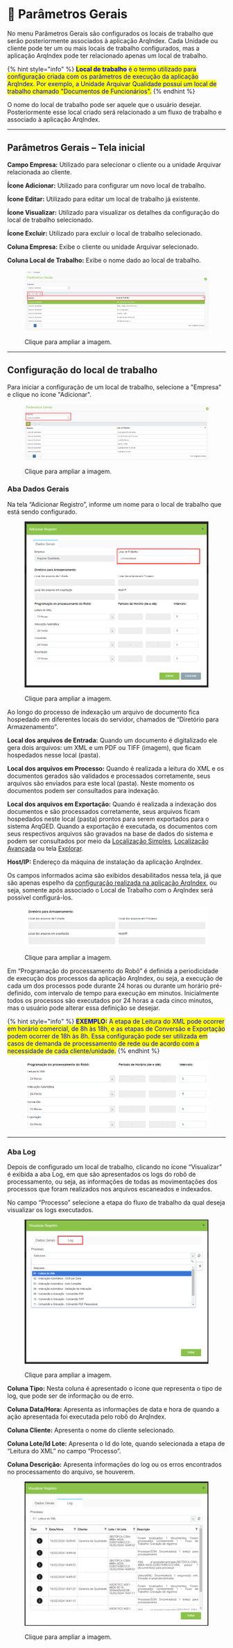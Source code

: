 # 🔹 Parâmetros Gerais

No menu Parâmetros Gerais são configurados os locais de trabalho que serão posteriormente associados à aplicação ArqIndex. Cada Unidade ou cliente pode ter um ou mais locais de trabalho configurados, mas a aplicação ArqIndex pode ter relacionado apenas um local de trabalho.

{% hint style="info" %}
<mark style="color:blue;">**Local de trabalho**</mark> <mark style="color:blue;"></mark><mark style="color:blue;">é o termo utilizado para configuração criada com os parâmetros de execução da aplicação ArqIndex. Por exemplo, a Unidade Arquivar Qualidade possui um local de trabalho chamado "Documentos de Funcionários".</mark>
{% endhint %}

O nome do local de trabalho pode ser aquele que o usuário desejar. Posteriormente esse local criado será relacionado a um fluxo de trabalho e associado à aplicação ArqIndex.

***

## Parâmetros Gerais – Tela inicial <a href="#parametros-gerais-tela-inicial" id="parametros-gerais-tela-inicial"></a>

**Campo Empresa:** Utilizado para selecionar o cliente ou a unidade Arquivar relacionada ao cliente.

**Ícone Adicionar:** Utilizado para configurar um novo local de trabalho.

**Ícone Editar:** Utilizado para editar um local de trabalho já existente.

**Ícone Visualizar:** Utilizado para visualizar os detalhes da configuração do local de trabalho selecionado.

**Ícone Excluir:** Utilizado para excluir o local de trabalho selecionado.

**Coluna Empresa:** Exibe o cliente ou unidade Arquivar selecionado.

**Coluna Local de Trabalho:** Exibe o nome dado ao local de trabalho.

<figure><img src="../../.gitbook/assets/conf01.png" alt=""><figcaption><p>Clique para ampliar a imagem.</p></figcaption></figure>

***

## Configuração do local de trabalho <a href="#configuracao-do-local-de-trabalho" id="configuracao-do-local-de-trabalho"></a>

Para iniciar a configuração de um local de trabalho, selecione a "Empresa" e clique no ícone "Adicionar".

<figure><img src="../../.gitbook/assets/conf27.png" alt=""><figcaption><p>Clique para ampliar a imagem.</p></figcaption></figure>

### Aba Dados Gerais <a href="#aba-dados-gerais" id="aba-dados-gerais"></a>

Na tela “Adicionar Registro”, informe um nome para o local de trabalho que está sendo configurado.

<figure><img src="../../.gitbook/assets/conf02.png" alt=""><figcaption><p>Clique para ampliar a imagem.</p></figcaption></figure>

Ao longo do processo de indexação um arquivo de documento fica hospedado em diferentes locais do servidor, chamados de “Diretório para Armazenamento”.

**Local dos arquivos de Entrada:** Quando um documento é digitalizado ele gera dois arquivos: um XML e um PDF ou TIFF (imagem), que ficam hospedados nesse local (pasta).

**Local dos arquivos em Processo:** Quando é realizada a leitura do XML e os documentos gerados são validados e processados corretamente, seus arquivos são enviados para este local (pasta). Neste momento os documentos podem ser consultados para indexação.

**Local dos arquivos em Exportação:** Quando é realizada a indexação dos documentos e são processados corretamente, seus arquivos ficam hospedados neste local (pasta) prontos para serem exportados para o sistema ArqGED. Quando a exportação é executada, os documentos com seus respectivos arquivos são gravados na base de dados do sistema e podem ser consultados por meio da [Localização Simples](../../documento/localizacao-simples.md), [Localização Avançada](../../documento/localizacao-avancada.md) ou tela [Explorar](../../documento/explorar/).

**Host/IP:** Endereço da máquina de instalação da aplicação ArqIndex.

Os campos informados acima são exibidos desabilitados nessa tela, já que são apenas espelho da [configuração realizada na aplicação ArqIndex](aplicativo-arqindex.md#configurar-parametros), ou seja, somente após associado o Local de Trabalho com o ArqIndex será possível configurá-los.

<figure><img src="../../.gitbook/assets/conf03.png" alt=""><figcaption><p>Clique para ampliar a imagem.</p></figcaption></figure>

Em “Programação do processamento do Robô” é definida a periodicidade de execução dos processos da aplicação ArqIndex, ou seja, a execução de cada um dos processos pode durante 24 horas ou durante um horário pré-definido, com intervalo de tempo para execução em minutos. Inicialmente todos os processos são executados por 24 horas a cada cinco minutos, mas o usuário pode alterar essa definição se desejar.

{% hint style="info" %}
<mark style="color:blue;">**EXEMPLO:**</mark> <mark style="color:blue;"></mark><mark style="color:blue;">A etapa de Leitura do XML pode ocorrer em horário comercial, de 8h às 18h, e as etapas de Conversão e Exportação podem ocorrer de 18h às 8h. Essa configuração pode ser utilizada em casos de demanda de processamento de rede ou de acordo com a necessidade de cada cliente/unidade.</mark>
{% endhint %}

<figure><img src="../../.gitbook/assets/conf04.png" alt=""><figcaption></figcaption></figure>

***

### Aba Log <a href="#aba-log" id="aba-log"></a>

Depois de configurado um local de trabalho, clicando no ícone “Visualizar” é exibida a aba Log, em que são apresentados os logs do robô de processamento, ou seja, as informações de todas as movimentações dos processos que foram realizados nos arquivos escaneados e indexados.

No campo “Processo” selecione a etapa do fluxo de trabalho da qual deseja visualizar os logs executados.

<figure><img src="../../.gitbook/assets/conf05.png" alt=""><figcaption><p>Clique para ampliar a imagem.</p></figcaption></figure>

**Coluna Tipo:** Nesta coluna é apresentado o ícone que representa o tipo de log, que pode ser de informação ou de erro.

**Coluna Data/Hora:** Apresenta as informações de data e hora de quando a ação apresentada foi executada pelo robô do ArqIndex.

**Coluna Cliente:** Apresenta o nome do cliente selecionado.

**Coluna Lote/Id Lote:** Apresenta o Id do lote, quando selecionada a etapa de “Leitura do XML” no campo “Processo”.

**Coluna Descrição:** Apresenta informações do log ou os erros encontrados no processamento do arquivo, se houverem.

<figure><img src="../../.gitbook/assets/conf06.png" alt=""><figcaption><p>Clique para ampliar a imagem.</p></figcaption></figure>
